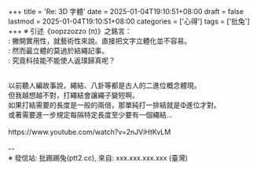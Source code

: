 +++
title = 'Re: 3D 字體'
date = 2025-01-04T19:10:51+08:00
draft = false
lastmod = 2025-01-04T19:10:51+08:00
categories = ['心得']
tags = ['批兔']
+++
※ 引述《oopzzozzo (π)》之銘言：<br>
: 撇開實用性，就藝術性來說。直接把文字立體化並不容易。<br>
: 然而最立體的莫過於結繩記事。<br>
: 究竟科技能不能使人返璞歸真呢？<br>

<br>
以前聽人編故事說，繩結、八卦等都是古人的二進位概念體現。<br>
但我越想越不對，打繩結會讓繩子變短啊。<br>
如果打結需要的長度是一般的兩倍，那單純打一排結就是Φ進位才對。<br>
或著需要進一步規定每隔特定長度至少要有一個繩結…<br>
<br>
https://www.youtube.com/watch?v=2nJViHtKvLM<br>
<br>
--<br>
※ 發信站: 批踢踢兔(ptt2.cc), 來自: xxx.xxx.xxx.xxx (臺灣)<br>
